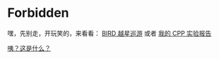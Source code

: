 # Forbidden


嘿，先别走，开玩笑的，来看看：
<a href="https://aenf23.github.io">BIRD 越星巡游</a>
或者
<a href="https://BenjaminPan61618.github.io/Experiments">我的 CPP 实验报告</a>

<a href="https://BenjaminPan61618.github.io/Navi">咦？这是什么？</a>
